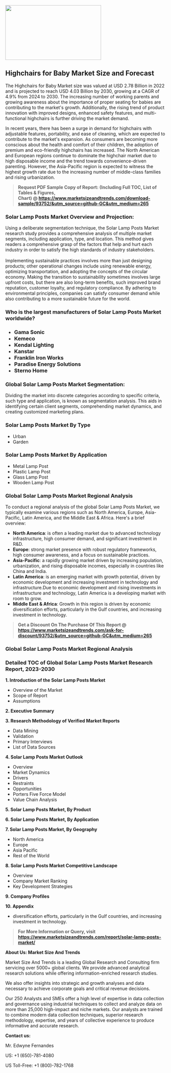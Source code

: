 <p><img class="alignnone size-medium wp-image-20088" src="https://ffe5etoiles.com/wp-content/uploads/2024/12/MST1-300x171.png" alt="" width="300" height="171" /></p><h2>Highchairs for Baby Market Size and Forecast</h2><p>The Highchairs for Baby Market size was valued at USD 2.78 Billion in 2022 and is projected to reach USD 4.03 Billion by 2030, growing at a CAGR of 4.9% from 2024 to 2030. The increasing number of working parents and growing awareness about the importance of proper seating for babies are contributing to the market's growth. Additionally, the rising trend of product innovation with improved designs, enhanced safety features, and multi-functional highchairs is further driving the market demand.</p><p>In recent years, there has been a surge in demand for highchairs with adjustable features, portability, and ease of cleaning, which are expected to contribute to the market's expansion. As consumers are becoming more conscious about the health and comfort of their children, the adoption of premium and eco-friendly highchairs has increased. The North American and European regions continue to dominate the highchair market due to high disposable income and the trend towards convenience-driven parenting. However, the Asia-Pacific region is expected to witness the highest growth rate due to the increasing number of middle-class families and rising urbanization.</p></p><blockquote id="" class=""><strong>Request PDF Sample Copy of Report: (Including Full TOC, List of Tables &amp; Figures, Chart)&nbsp;@&nbsp;<strong><a href="https://www.marketsizeandtrends.com/download-sample/93752/&utm_source=github-GC&utm_medium=265" target="_blank">https://www.marketsizeandtrends.com/download-sample/93752/&utm_source=github-GC&utm_medium=265</a></strong></strong></blockquote><h3 id="" class="">Solar Lamp Posts Market&nbsp;Overview and Projection:</h3><p id="" class="">Using a deliberate segmentation technique, the Solar Lamp Posts Market research study provides a comprehensive analysis of multiple market segments, including application, type, and location. This method gives readers a comprehensive grasp of the factors that help and hurt each industry in order to satisfy the high standards of industry stakeholders. <br /> <br />Implementing sustainable practices involves more than just designing products; other operational changes include using renewable energy, optimizing transportation, and adopting the concepts of the circular economy. Making the transition to sustainability sometimes involves large upfront costs, but there are also long-term benefits, such improved brand reputation, customer loyalty, and regulatory compliance. By adhering to environmental principles, companies can satisfy consumer demand while also contributing to a more sustainable future for the world.</p><h3 id="" class="">Who is the largest manufacturers of&nbsp;Solar Lamp Posts Market worldwide?</h3><h3 class=""><p><ul><li>Gama Sonic </li><li> Kemeco </li><li> Kendal Lighting </li><li> Kanstar </li><li> Franklin Iron Works </li><li> Paradise Energy Solutions </li><li> Sterno Home</li></ul></p></h3><h3 id="" class="">Global&nbsp;Solar Lamp Posts Market Segmentation:</h3><p id="" class="">Dividing the market into discrete categories according to specific criteria, such type and application, is known as segmentation analysis. This aids in identifying certain client segments, comprehending market dynamics, and creating customized marketing plans.</p><h3 id="" class="">Solar Lamp Posts Market&nbsp;By Type</h3><p><p><ul><li>Urban </li><li> Garden</p></li></ul></p></p><h3 id="" class="">Solar Lamp Posts Market&nbsp;By Application</h3><p class=""><p><ul><li>Metal Lamp Post </li><li> Plastic Lamp Post </li><li> Glass Lamp Post </li><li> Wooden Lamp Post</li></ul></p></p><h3 id="" class="">Global Solar Lamp Posts Market Regional Analysis</h3><p id="" class="">To conduct a regional analysis of the global Solar Lamp Posts Market, we typically examine various regions such as North America, Europe, Asia-Pacific, Latin America, and the Middle East &amp; Africa. Here's a brief overview:</p><ul><li><strong>North America</strong>: is often a leading market due to advanced technology infrastructure, high consumer demand, and significant investment in R&amp;D.</li><li><strong>Europe</strong>: strong market presence with robust regulatory frameworks, high consumer awareness, and a focus on sustainable practices.</li><li><strong>Asia-Pacific</strong>: a rapidly growing market driven by increasing population, urbanization, and rising disposable incomes, especially in countries like China and India.</li><li><strong>Latin America</strong>: is an emerging market with growth potential, driven by economic development and increasing investment in technology and infrastructure.Due to economic development and rising investments in infrastructure and technology, Latin America is a developing market with room to grow.</li><li><strong>Middle East &amp; Africa</strong>: Growth in this region is driven by economic diversification efforts, particularly in the Gulf countries, and increasing investment in technology.</li></ul><blockquote id="" class=""><strong>Get a Discount On The Purchase Of This Report @ <strong><a href="https://www.marketsizeandtrends.com/ask-for-discount/93752/&utm_source=github-GC&utm_medium=265" target="_blank">https://www.marketsizeandtrends.com/ask-for-discount/93752/&utm_source=github-GC&utm_medium=265</a></strong></strong></blockquote><h3 id="" class="">Global Solar Lamp Posts Market Regional Analysis</h3><h3 id="" class="">Detailed TOC of Global Solar Lamp Posts Market Research Report, 2023-2030</h3><p id="" class=""><strong>1. Introduction of the Solar Lamp Posts Market</strong></p><ul><li>Overview of the Market</li><li>Scope of Report</li><li>Assumptions</li></ul><p id="" class=""><strong>2. Executive Summary</strong></p><p id="" class=""><strong>3. Research Methodology of Verified Market Reports</strong></p><ul><li>Data Mining</li><li>Validation</li><li>Primary Interviews</li><li>List of Data Sources</li></ul><p id="" class=""><strong>4. Solar Lamp Posts Market Outlook</strong></p><ul><li>Overview</li><li>Market Dynamics</li><li>Drivers</li><li>Restraints</li><li>Opportunities</li><li>Porters Five Force Model</li><li>Value Chain Analysis</li></ul><p id="" class=""><strong>5. Solar Lamp Posts Market, By Product</strong></p><p id="" class=""><strong>6. Solar Lamp Posts Market, By Application</strong></p><p id="" class=""><strong>7. Solar Lamp Posts Market, By Geography</strong></p><ul><li>North America</li><li>Europe</li><li>Asia Pacific</li><li>Rest of the World</li></ul><p id="" class=""><strong>8. Solar Lamp Posts Market Competitive Landscape</strong></p><ul><li>Overview</li><li>Company Market Ranking</li><li>Key Development Strategies</li></ul><p id="" class=""><strong>9. Company Profiles</strong></p><p id="" class=""><strong>10. Appendix</strong></p><ul><li>diversification efforts, particularly in the Gulf countries, and increasing investment in technology.</li></ul><blockquote id="" class=""><strong>For More Information or Query, visit <strong><strong><a href="https://www.marketsizeandtrends.com/report/solar-lamp-posts-market/" target="_blank">https://www.marketsizeandtrends.com/report/solar-lamp-posts-market/</a></strong></strong></strong></blockquote><p id="" class=""><strong>About Us: Market Size And Trends</strong></p><p id="" class="">Market Size And Trends is a leading Global Research and Consulting firm servicing over 5000+ global clients. We provide advanced analytical research solutions while offering information-enriched research studies.</p><p id="" class="">We also offer insights into strategic and growth analyses and data necessary to achieve corporate goals and critical revenue decisions.</p><p id="" class="">Our 250 Analysts and SMEs offer a high level of expertise in data collection and governance using industrial techniques to collect and analyze data on more than 25,000 high-impact and niche markets. Our analysts are trained to combine modern data collection techniques, superior research methodology, expertise, and years of collective experience to produce informative and accurate research.</p><p id="" class=""><strong>Contact us:</strong></p><p id="" class="">Mr. Edwyne Fernandes</p><p id="" class="">US: +1 (650)-781-4080</p><p id="" class="">US Toll-Free: +1 (800)-782-1768</p>
